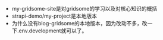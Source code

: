 - my-gridsome-site是对gridsome的学习以及对核心知识的概括
- strapi-demo/my-project是本地版本
- 为什么没有blog-gridsome的本地版本，因为改动不多，改一下.env.development就可以了。

